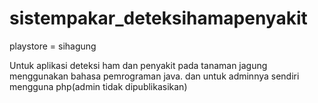 # sistempakar_deteksihamapenyakit
playstore = sihagung

Untuk aplikasi deteksi ham dan penyakit pada tanaman jagung menggunakan bahasa pemrograman java. dan untuk adminnya sendiri mengguna php(admin tidak dipublikasikan)
